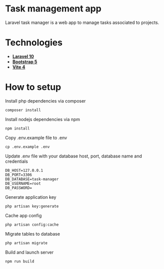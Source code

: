 
# Task management app
Laravel task manager is a web app to manage tasks associated to projects.

# Technologies
- **[Laravel 10](https://laravel.com/docs/10.x)**
- **[Bootstrap 5](https://getbootstrap.com/)**
- **[Vite 4](https://vitejs.dev/)**

# How to setup
Install php dependencies via composer
```
composer install
```
Install nodejs dependencies via npm
```
npm install
```
Copy .env.example file to .env
```
cp .env.example .env
```
Update .env file with your database host, port, database name and credentials
```
DB_HOST=127.0.0.1
DB_PORT=3306
DB_DATABASE=task-manager
DB_USERNAME=root
DB_PASSWORD=
```
Generate application key
```
php artisan key:generate
```
Cache app config
```
php artisan config:cache
```
Migrate tables to database
```
php artisan migrate
```
Build and launch server
```
npm run build
```

